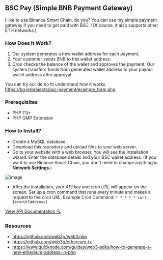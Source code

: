 ## BSC Pay (Simple BNB Payment Gateway)
I like to use Binance Smart Chain, do you? You can use my simple payment gateway if you need to get paid with BSC. (Of course, it also supports other ETH networks.)

### How Does It Work?
1. Our system generates a new wallet address for each payment.
2. Your customer sends BNB to this wallet address.
3. Cron checks the balance of the wallet and approves the payment. Our system transfers funds from generated wallet address to your payout wallet address after approval.

You can try our demo to understand how it works: https://bg.je/projects/bsc-payment/example_form.php

### Prerequisites
* PHP 7.0+
* PHP GMP Extension

### How to Install?
* Create a MySQL database.
* Download this repository and upload files to your web server.
* Go to your website with a web browser. You will see the installation wizard. Enter the database details and your BSC wallet address. (If you want to use Binance Smart Chain, you don't need to change anything in **Network Settings**.)

![image](https://user-images.githubusercontent.com/47295517/127149684-2c1b508d-7694-4acb-8531-0b34447803e3.png)
* After the installation, *your API key* and *cron URL* will appear on the screen. Set up a cron command that runs every minute and makes a request to the cron URL. Example Cron Command: `* * * * * curl {cronUrlAddress}`

[View API Documentation 🔍](https://github.com/bgokcol/bsc-pay/blob/main/API.md)

### Resources
* https://github.com/web3p/web3.php
* https://github.com/web3p/ethereum-tx
* https://www.quicknode.com/guides/web3-sdks/how-to-generate-a-new-ethereum-address-in-php

